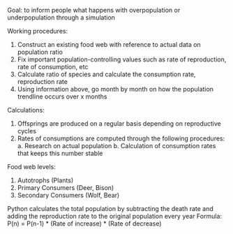 Goal: to inform people what happens with overpopulation or underpopulation through a simulation

Working procedures:
1. Construct an existing food web with reference to actual data on population ratio
2. Fix important population-controlling values such as rate of reproduction, rate of consumption, etc
3. Calculate ratio of species and calculate the consumption rate, reproduction rate
4. Using information above, go month by month on how the population trendline occurs over x months

Calculations:
1. Offsprings are produced on a regular basis depending on reproductive cycles
2. Rates of consumptions are computed through the following procedures:
a. Research on actual population
b. Calculation of consumption rates that keeps this number stable

Food web levels:
1. Autotrophs (Plants)
2. Primary Consumers (Deer, Bison)
3. Secondary Consumers (Wolf, Bear)

Python calculates the total population by subtracting the death rate and adding the reproduction rate to the original population every year
Formula: P(n) = P(n-1) * (Rate of increase) * (Rate of decrease)
